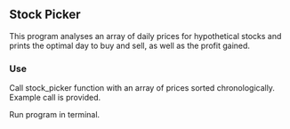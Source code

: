 ## Stock Picker

This program analyses an array of daily prices for hypothetical stocks and prints the optimal day to buy and sell, as well as the profit gained. 

### Use

Call stock_picker function with an array of prices sorted chronologically. Example call is provided.

Run program in terminal. 